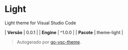 # Light

Light theme for Visual Studio Code

| **Versão** | 0.0.1 |
| **Engine** | ^1.0.0 |
| **Pacote** | theme-light |

> Autogerado por [go-vsc-theme](https://github.com/natalbu/go-vsc-theme).
